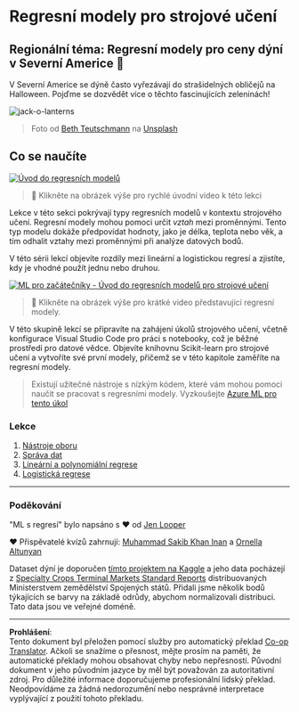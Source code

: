 <!--
CO_OP_TRANSLATOR_METADATA:
{
  "original_hash": "508582278dbb8edd2a8a80ac96ef416c",
  "translation_date": "2025-09-04T23:18:31+00:00",
  "source_file": "2-Regression/README.md",
  "language_code": "cs"
}
-->
# Regresní modely pro strojové učení
## Regionální téma: Regresní modely pro ceny dýní v Severní Americe 🎃

V Severní Americe se dýně často vyřezávají do strašidelných obličejů na Halloween. Pojďme se dozvědět více o těchto fascinujících zeleninách!

![jack-o-lanterns](../../../2-Regression/images/jack-o-lanterns.jpg)
> Foto od <a href="https://unsplash.com/@teutschmann?utm_source=unsplash&utm_medium=referral&utm_content=creditCopyText">Beth Teutschmann</a> na <a href="https://unsplash.com/s/photos/jack-o-lanterns?utm_source=unsplash&utm_medium=referral&utm_content=creditCopyText">Unsplash</a>
  
## Co se naučíte

[![Úvod do regresních modelů](https://img.youtube.com/vi/5QnJtDad4iQ/0.jpg)](https://youtu.be/5QnJtDad4iQ "Úvodní video o regresi - Klikněte pro zhlédnutí!")
> 🎥 Klikněte na obrázek výše pro rychlé úvodní video k této lekci

Lekce v této sekci pokrývají typy regresních modelů v kontextu strojového učení. Regresní modely mohou pomoci určit _vztah_ mezi proměnnými. Tento typ modelu dokáže předpovídat hodnoty, jako je délka, teplota nebo věk, a tím odhalit vztahy mezi proměnnými při analýze datových bodů.

V této sérii lekcí objevíte rozdíly mezi lineární a logistickou regresí a zjistíte, kdy je vhodné použít jednu nebo druhou.

[![ML pro začátečníky - Úvod do regresních modelů pro strojové učení](https://img.youtube.com/vi/XA3OaoW86R8/0.jpg)](https://youtu.be/XA3OaoW86R8 "ML pro začátečníky - Úvod do regresních modelů pro strojové učení")

> 🎥 Klikněte na obrázek výše pro krátké video představující regresní modely.

V této skupině lekcí se připravíte na zahájení úkolů strojového učení, včetně konfigurace Visual Studio Code pro práci s notebooky, což je běžné prostředí pro datové vědce. Objevíte knihovnu Scikit-learn pro strojové učení a vytvoříte své první modely, přičemž se v této kapitole zaměříte na regresní modely.

> Existují užitečné nástroje s nízkým kódem, které vám mohou pomoci naučit se pracovat s regresními modely. Vyzkoušejte [Azure ML pro tento úkol](https://docs.microsoft.com/learn/modules/create-regression-model-azure-machine-learning-designer/?WT.mc_id=academic-77952-leestott)

### Lekce

1. [Nástroje oboru](1-Tools/README.md)
2. [Správa dat](2-Data/README.md)
3. [Lineární a polynomiální regrese](3-Linear/README.md)
4. [Logistická regrese](4-Logistic/README.md)

---
### Poděkování

"ML s regresí" bylo napsáno s ♥️ od [Jen Looper](https://twitter.com/jenlooper)

♥️ Přispěvatelé kvízů zahrnují: [Muhammad Sakib Khan Inan](https://twitter.com/Sakibinan) a [Ornella Altunyan](https://twitter.com/ornelladotcom)

Dataset dýní je doporučen [tímto projektem na Kaggle](https://www.kaggle.com/usda/a-year-of-pumpkin-prices) a jeho data pocházejí z [Specialty Crops Terminal Markets Standard Reports](https://www.marketnews.usda.gov/mnp/fv-report-config-step1?type=termPrice) distribuovaných Ministerstvem zemědělství Spojených států. Přidali jsme několik bodů týkajících se barvy na základě odrůdy, abychom normalizovali distribuci. Tato data jsou ve veřejné doméně.

---

**Prohlášení**:  
Tento dokument byl přeložen pomocí služby pro automatický překlad [Co-op Translator](https://github.com/Azure/co-op-translator). Ačkoli se snažíme o přesnost, mějte prosím na paměti, že automatické překlady mohou obsahovat chyby nebo nepřesnosti. Původní dokument v jeho původním jazyce by měl být považován za autoritativní zdroj. Pro důležité informace doporučujeme profesionální lidský překlad. Neodpovídáme za žádná nedorozumění nebo nesprávné interpretace vyplývající z použití tohoto překladu.